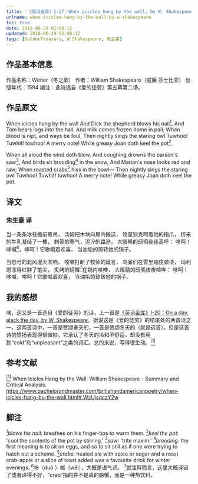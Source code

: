 ```yaml
---
title: '《英诗金库》I-27：When icicles hang by the wall, by W. Shakespeare'
urlname: when-icicles-hang-by-the-wall-by-w-shakespeare
toc: true
date: 2018-06-29 02:08:12
updated: 2018-06-29 02:08:12
tags: [GoldenTreasury, W.Shakespeare, 朱生豪]
---
```


## 作品基本信息

作品名称：Winter（冬之歌）
作者：William Shakespeare（威廉·莎士比亚）
出版年代：1594
编注：此诗选自《爱的徒劳》第五幕第二场。

## 作品原文

When icicles hang by the wall
And Dick the shepherd blows his nail<a href="#note1" id="note1ref"><sup>1</sup></a>,
And Tom bears logs into the hall,
And milk comes frozen home in pail;
When blood is nipt, and ways be foul,
Then nightly sings the staring owl
Tuwhoo!
Tuwhit! towhoo! A merry note!
While greasy Joan doth keel the pot<a href="#note2" id="note2ref"><sup>2</sup></a>.

When all aloud the wind doth blow,
And coughing drowns the parson's saw<a href="#note3" id="note3ref"><sup>3</sup></a>,
And birds sit brooding<a href="#note4" id="note4ref"><sup>4</sup></a> in the snow,
And Marian's nose looks red and raw;
When roasted crabs<a href="#note5" id="note5ref"><sup>5</sup></a> hiss in the bowl—
Then nightly sings the staring owl
Tuwhoo!
Tuwhit! tuwhoo! A merry note!
While greasy Joan doth keel the pot.

## 译文
### 朱生豪 译
当一条条冰柱檐前悬吊，
汤姆把木块向屋内搬送，
牧童狄克呵着他的指爪，
挤来的牛乳凝结了一桶，
刺骨的寒气，泥泞的路途，
大眼睛的鸱鸮夜夜高呼：
哆呵！
哆喴<a href="#note6" id="note6ref"><sup>6</sup></a>，哆呵！它歌唱着欢喜，
当油垢的琼转她的锅子。

当怒号的北风漫天吹响，
咳嗽打断了牧师的箴言，
鸟雀们在雪里缩住颈项，
玛利恩冻得红肿了笔尖，
炙烤的螃蟹<a href="#note7" id="note7ref"><sup>7</sup></a>在锅内吱喳，
大眼睛的鸱鸮夜夜喧哗：
哆呵！
哆喴，哆呵！它歌唱着欢喜，
当油垢的琼转她的锅子。

## 我的感想

咦，这又是一首选自《爱的徒劳》的诗，上一首是[《英诗金库》I-20：On a day, alack the day, by W. Shakespeare](/post/on-a-day-alack-the-day-by-w-shakespeare)。据说这是《爱的徒劳》的结尾处的两首诗之一，这两首诗中，一首是赞颂春天的，一首是赞颂冬天的（就是这首），但是这首诗的赞扬表现得很微妙。它承认了冬天的冷和不舒适，却没有用到“cold”和“unpleasant”之类的词汇。总的来说，写得很生动。<a href="#bib1" id="bib1ref"><sup>[1]</sup></a>

## 参考文献
<a id="bib1" href="#bib1ref"><sup>[1]</sup></a> When Icicles Hang by the Wall: William Shakespeare - Summary and Critical Analysis. <https://www.bachelorandmaster.com/britishandamericanpoetry/when-icicles-hang-by-the-wall.html#.WzUjsqczY2w>

## 脚注
<a id="note1" href="#note1ref"><sup>1</sup></a>*blows his nail*: breathes on his finger-tips to warm them.
<a id="note2" href="#note2ref"><sup>2</sup></a>*keel the pot*: 'cool the contents of the pot by stirring.'
<a id="note3" href="#note3ref"><sup>3</sup></a>*saw*: 'trite maxim.'
<a id="note4" href="#note4ref"><sup>4</sup></a>*brooding*: the first meaning is to sit on eggs, and so to sit still as if one were trying to hatch out a scheme.
<a id="note5" href="#note5ref"><sup>5</sup></a>*crabs*: heated ale with spice or sugar and a roast crab-apple or a slice of toast added was a favourite drink for winter evenings.
<a id="note6" href="#note6ref"><sup>6</sup></a>哆（duō ）喴（wēi），大概是语气词。
<a id="note7" href="#note7ref"><sup>7</sup></a>就注释而言，这里大概译错了或者译得不好，“crab”指的并不是真的螃蟹，而是一种热饮料。
